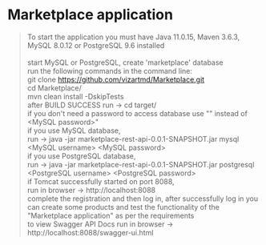 # Marketplace application
> To start the application you must have Java 11.0.15, Maven 3.6.3, MySQL 8.0.12 or PostgreSQL 9.6 installed<br /><br />
> start MySQL or PostgreSQL, create 'marketplace' database<br />
> run the following commands in the command line:<br />
> git clone https://github.com/vizartmd/Marketplace.git<br />
> cd Marketplace/<br />
> mvn clean install -DskipTests<br />
> after BUILD SUCCESS run -> cd target/<br />
> if you don't need a password to access database use "" instead of \<MySQL password\>"<br />
> if you use MySQL database,<br />
> run -> java -jar marketplace-rest-api-0.0.1-SNAPSHOT.jar mysql \<MySQL username\> \<MySQL password\><br />
> if you use PostgreSQL database,<br />
> run -> java -jar marketplace-rest-api-0.0.1-SNAPSHOT.jar postgresql \<PostgreSQL username\> \<PostgreSQL password\><br />
> if Tomcat successfully started on port 8088,<br />
> run in browser -> http://localhost:8088<br />
> complete the registration and then log in, after successfully log in you can create some products and test the functionality of the "Marketplace application" as per the requirements<br />
> to view Swagger API Docs run in browser -> http://localhost:8088/swagger-ui.html





